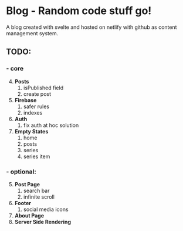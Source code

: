 # Blog - Random code stuff go!

A blog created with svelte and hosted on netlify with github as content management system.

## TODO:

### - core

4. **Posts**
   1. isPublished field
   2. create post
5. **Firebase**
   1. safer rules
   2. indexes
6. **Auth**
   1. fix auth at hoc solution
7. **Empty States**
   1. home
   2. posts
   3. series
   4. series item

### - optional:

5. **Post Page**
   1. search bar
   2. infinite scroll
6. **Footer**
   1. social media icons
7. **About Page**
8. **Server Side Rendering**
